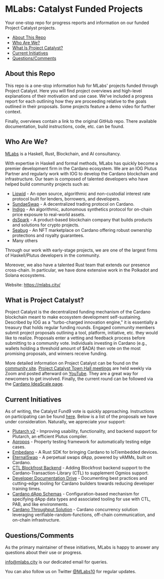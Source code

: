 # MLabs: Catalyst Funded Projects
Your one-stop repo for progress reports and information on our funded Project Catalyst projects.

- [About This Repo](#about-this-repo)
- [Who Are We?](#who-are-we)
- [What Is Project Catalyst?](#what-is-project-catalyst)
- [Current Initiatives](#current-initiatives)
- [Questions/Comments](#questionscomments)


## About this Repo
This repo is a one-stop information hub for MLabs' projects funded through Project Catalyst. Here you will find project overviews and high-level explanations of their motivation and use case. We've included a progress report for each outlining how they are proceeding relative to the goals outlined in their proposals. Some projects feature a demo video for further context.

Finally, overviews contain a link to the original GitHub repo. There available documentation, build instructions, code, etc. can be found.


## Who Are We?
[MLabs](https://mlabs.city) is a Haskell, Rust, Blockchain, and AI consultancy.

With expertise in Haskell and formal methods, MLabs has quickly become a premier development firm in the Cardano ecosystem. We are an IOG Plutus Partner and regularly work with IOG to develop the Cardano blockchain and infrastructure. Our team is composed of talented developers who have helped build community projects such as:

- [Liqwid](https://www.liqwid.finance/) - An open source, algorithmic and non-custodial interest rate protocol built for lenders, borrowers, and developers.
- [SundaeSwap](https://sundaeswap.finance/) - A decentralized trading protocol on Cardano.
- [Indigo](https://indigoprotocol.io/) - An algorithmic, autonomous synthetics protocol for on-chain price exposure to real-world assets.
- [dsSpark](https://www.dcspark.io/) - A product-based blockchain company that builds products and solutions for crypto projects.
- [Seabug](https://seabug.io/) - An NFT marketplace on Cardano offering robust ownership protections and royalty guarantees.
- Many others

Through our work with early-stage projects, we are one of the largest firms of Haskell/Plutus developers in the community. 

Moreover, we also have a talented Rust team that extends our presence cross-chain. In particular, we have done extensive work in the Polkadot and Solana ecosystems.

Website: https://mlabs.city/


## What is Project Catalyst?
Project Catalyst is the decentralized funding mechanism of the Cardano blockchain meant to make ecosystem development self-sustaining. Described by IOG as a "turbo-charged innovation engine," it is essentially a treasury that holds regular funding rounds. Engaged community members submit project proposals outlining a tool, platform, initiative, etc. they would like to realize. Proposals enter a vetting and feedback process before submitting to a community vote. Individuals investing in Cardano (e.g., wallets holding a threshold amount of $ADA) then vote on the most promising proposals, and winners receive funding.

More detailed information on Project Catalyst can be found on the [community site](https://projectcatalyst.org/). [Project Catalyst Town Hall meetings](https://zoom.us/meeting/register/tJEtduyupzMvHNUczCQwfFJGcXzmw2lDwkIf) are held weekly via Zoom and posted afterward on [YouTube](https://www.youtube.com/watch?v=4GMkGz333I0&list=PLnPTB0CuBOByRhpTUdALq4J89m_h7QqLk). They are a great way for newcomers to get involved. Finally, the current round can be followed via the [Cardano IdeaScale page](https://cardano.ideascale.com/).


## Current Initiatives
As of writing, the Catalyst Fund9 vote is quickly approaching. Instructions on participating can be found [here](https://iohk.zendesk.com/hc/en-us/articles/900005679386-Catalyst-registration-and-voting-guide). Below is a list of the proposals we have under consideration. Naturally, we appreciate your support:

- [Plutarch v2](https://cardano.ideascale.com/c/idea/414065) - Improving usability, functionality, and backend support for Plutarch, an efficient Plutus compiler. 
- [Apropos](https://cardano.ideascale.com/c/idea/414086) -  Property testing framework for automatically testing edge cases.
- [Embedano](https://cardano.ideascale.com/c/idea/414017) - A Rust SDK for bringing Cardano to IoT/embedded devices.
- [EternalSwap](https://cardano.ideascale.com/c/idea/414032) - A perpetual swaps dApp, powered by vAMMs, built on Cardano.
- [CTL Blockfrost Backend](https://cardano.ideascale.com/c/idea/420791) - Adding Blockfrost backend support to the Cardano-Transaction-Library (CTL) to supplement Ogmios support. 
- [Developer Documentation Drive](https://cardano.ideascale.com/c/idea/420778) - Documenting best practices and cutting-edge tooling for Cardano builders towards reducing developer training times.
- [Cardano dApp Schemas](https://cardano.ideascale.com/c/idea/421376) - Configuration-based mechanism for specifying dApp data types and associated tooling for use with CTL, PAB, and like environments.
- [Cardano Throughput Solution](https://cardano.ideascale.com/c/idea/422388) - Cardano concurrency solution leveraging verifiable-random-functions, off-chain communication, and on-chain infrastructure.
 

## Questions/Comments
As the primary maintainer of these initiatives, MLabs is happy to answer any questions about their use or progress.

info@mlabs.city is our dedicated email for queries.

You can also follow us on Twitter [@MLabs10](https://twitter.com/MLabs10) for regular updates.
